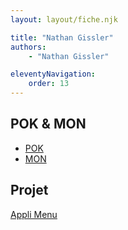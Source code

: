```yaml
---
layout: layout/fiche.njk

title: "Nathan Gissler"
authors:
    - "Nathan Gissler"

eleventyNavigation:
    order: 13
---
```


## POK & MON

* [POK](./pok)
* [MON](./mon)

## Projet

[Appli Menu](../_projets/Menu)
